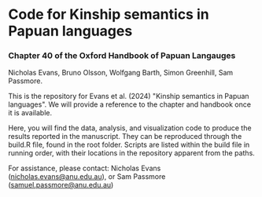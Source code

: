 # Code for Kinship semantics in Papuan languages
### Chapter 40 of the Oxford Handbook of Papuan Langauges

Nicholas Evans, Bruno Olsson, Wolfgang Barth, Simon Greenhill, Sam Passmore. 

This is the repository for Evans et al. (2024) "Kinship semantics in Papuan languages". 
We will provide a reference to the chapter and handbook once it is available. 

Here, you will find the data, analysis, and visualization code to produce the results reported in the manuscript. 
They can be reproduced through the build.R file, found in the root folder. Scripts are listed within the build file in running order, with their locations in the repository apparent from the paths. 
    
For assistance, please contact: Nicholas Evans (nicholas.evans@anu.edu.au), or Sam Passmore (samuel.passmore@anu.edu.au)
